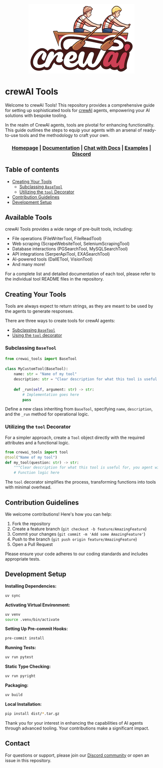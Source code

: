 <div align="center">

![Logo of crewAI, two people rowing on a boat](./assets/crewai_logo.png)

<div align="left">

# **crewAI Tools**
Welcome to crewAI Tools! This repository provides a comprehensive guide for setting up sophisticated tools for [crewAI](https://github.com/crewAIInc/crewAI) agents, empowering your AI solutions with bespoke tooling.

In the realm of CrewAI agents, tools are pivotal for enhancing functionality. This guide outlines the steps to equip your agents with an arsenal of ready-to-use tools and the methodology to craft your own.

</div>

<h3>

[Homepage](https://www.crewai.io/) | [Documentation](https://docs.crewai.com/) | [Chat with Docs](https://chatg.pt/DWjSBZn) | [Examples](https://github.com/crewAIInc/crewAI-examples) | [Discord](https://discord.com/invite/X4JWnZnxPb)

</h3>

</div>

## Table of contents

- [Creating Your Tools](#creating-your-tools)
	- [Subclassing `BaseTool`](#subclassing-basetool)
	- [Utilizing the `tool` Decorator](#utilizing-the-tool-decorator)
- [Contribution Guidelines](#contribution-guidelines)
- [Development Setup](#development-setup)

## Available Tools

crewAI Tools provides a wide range of pre-built tools, including:

- File operations (FileWriterTool, FileReadTool)
- Web scraping (ScrapeWebsiteTool, SeleniumScrapingTool)
- Database interactions (PGSearchTool, MySQLSearchTool)
- API integrations (SerperApiTool, EXASearchTool)
- AI-powered tools (DallETool, VisionTool)
- And many more!

For a complete list and detailed documentation of each tool, please refer to the individual tool README files in the repository.

## Creating Your Tools

Tools are always expect to return strings, as they are meant to be used by the agents to generate responses.

There are three ways to create tools for crewAI agents:
- [Subclassing `BaseTool`](#subclassing-basetool)
- [Using the `tool` decorator](#utilizing-the-tool-decorator)

### Subclassing `BaseTool`

```python
from crewai_tools import BaseTool

class MyCustomTool(BaseTool):
    name: str = "Name of my tool"
    description: str = "Clear description for what this tool is useful for, you agent will need this information to use it."

    def _run(self, argument: str) -> str:
        # Implementation goes here
        pass
```

Define a new class inheriting from `BaseTool`, specifying `name`, `description`, and the `_run` method for operational logic.


### Utilizing the `tool` Decorator

For a simpler approach, create a `Tool` object directly with the required attributes and a functional logic.

```python
from crewai_tools import tool
@tool("Name of my tool")
def my_tool(question: str) -> str:
    """Clear description for what this tool is useful for, you agent will need this information to use it."""
    # Function logic here
```

The `tool` decorator simplifies the process, transforming functions into tools with minimal overhead.

## Contribution Guidelines

We welcome contributions! Here's how you can help:

1. Fork the repository
2. Create a feature branch (`git checkout -b feature/AmazingFeature`)
3. Commit your changes (`git commit -m 'Add some AmazingFeature'`)
4. Push to the branch (`git push origin feature/AmazingFeature`)
5. Open a Pull Request

Please ensure your code adheres to our coding standards and includes appropriate tests.

## **Development Setup**

**Installing Dependencies:**

```bash
uv sync
```

**Activating Virtual Environment:**

```bash
uv venv
source .venv/bin/activate
```

**Setting Up Pre-commit Hooks:**

```bash
pre-commit install
```

**Running Tests:**

```bash
uv run pytest
```

**Static Type Checking:**

```bash
uv run pyright
```

**Packaging:**

```bash
uv build
```

**Local Installation:**

```bash
pip install dist/*.tar.gz
```

Thank you for your interest in enhancing the capabilities of AI agents through advanced tooling. Your contributions make a significant impact.

## Contact

For questions or support, please join our [Discord community](https://discord.com/invite/X4JWnZnxPb) or open an issue in this repository.


